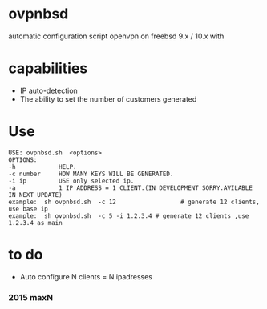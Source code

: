 # ovpnbsd
automatic configuration script openvpn on freebsd 9.x / 10.x with

# capabilities

- IP auto-detection
- The ability to set the number of customers generated

# Use

    USE: ovpnbsd.sh  <options>
    OPTIONS:
    -h            HELP.
    -c number     HOW MANY KEYS WILL BE GENERATED.
    -i ip         USE only selected ip.
    -a            1 IP ADDRESS = 1 CLIENT.(IN DEVELOPMENT SORRY.AVILABLE IN NEXT UPDATE)
    example:  sh ovpnbsd.sh  -c 12                  # generate 12 clients, use base ip
    example:  sh ovpnbsd.sh  -c 5 -i 1.2.3.4 # generate 12 clients ,use 1.2.3.4 as main
    
# to do

- Auto configure N clients = N ipadresses


### 2015 maxN 
